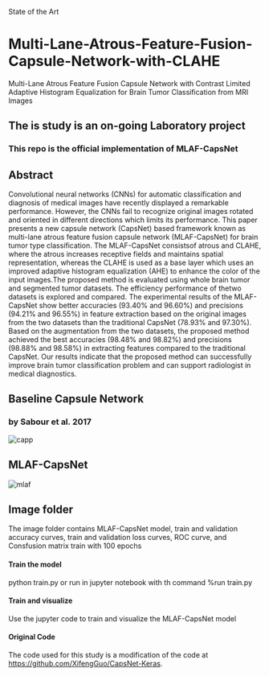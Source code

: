 State of the Art

# Multi-Lane-Atrous-Feature-Fusion-Capsule-Network-with-CLAHE
Multi-Lane Atrous Feature Fusion Capsule Network with Contrast Limited Adaptive Histogram Equalization for Brain Tumor Classification from MRI Images

## The is study is an on-going Laboratory project
### This repo is the official implementation of MLAF-CapsNet

## Abstract
Convolutional neural networks (CNNs) for automatic classification and diagnosis of medical images have recently displayed a remarkable performance. However, the CNNs fail to recognize original images rotated and oriented in different directions which limits its performance. This paper presents a new capsule network (CapsNet) based framework known as multi-lane atrous feature fusion capsule network (MLAF-CapsNet) for brain tumor type classification. The MLAF-CapsNet consistsof atrous and CLAHE, where the atrous increases receptive fields and maintains spatial representation, whereas the CLAHE is used as a base layer which uses an improved adaptive histogram equalization (AHE) to enhance the color of the input images.The proposed method is evaluated using whole brain tumor and segmented tumor datasets. The efficiency performance of thetwo datasets is explored and compared. The experimental results of the MLAF-CapsNet show better accuracies (93.40% and 96.60%) and precisions (94.21% and 96.55%) in feature extraction based on the original images from the two datasets than the traditional CapsNet (78.93% and 97.30%). Based on the augmentation from the two datasets, the proposed method achieved the best accuracies (98.48% and 98.82%) and precisions (98.88% and 98.58%) in extracting features compared to the traditional CapsNet. Our results indicate that the proposed method can successfully improve brain tumor classification problem and can support radiologist in medical diagnostics.

## Baseline Capsule Network
### by Sabour et al. 2017

![capp](https://user-images.githubusercontent.com/33870014/111817413-f2c2b880-8918-11eb-840b-983376725e45.jpg)


## MLAF-CapsNet
![mlaf](https://user-images.githubusercontent.com/33870014/111817353-e2124280-8918-11eb-88e4-ffaa056cf6f3.png)

## Image folder
The image folder contains MLAF-CapsNet model, train and validation accuracy curves, train and validation loss curves, ROC curve, and Consfusion matrix train with 100 epochs

#### Train the model

python train.py or run in jupyter notebook with th command %run train.py

#### Train and visualize
Use the jupyter code to train and visualize the MLAF-CapsNet model

#### Original Code
The code used for this study is a modification of the code at https://github.com/XifengGuo/CapsNet-Keras.
